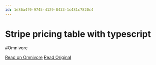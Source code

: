 ```yaml
---
id: 1e86a4f9-9745-4129-8433-1c481c7820c4
---
```


# Stripe pricing table with typescript
#Omnivore

[Read on Omnivore](https://omnivore.app/me/stripe-pricing-table-with-typescript-18f95479690)
[Read Original](https://zenn.dev/hideokamoto/scraps/c588966247b1f9)

